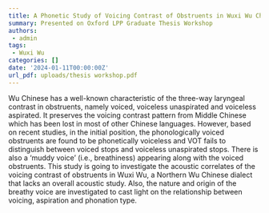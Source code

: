 ```yaml
---
title: A Phonetic Study of Voicing Contrast of Obstruents in Wuxi Wu Chinese
summary: Presented on Oxford LPP Graduate Thesis Workshop
authors: 
 - admin
tags: 
 - Wuxi Wu
categories: []
date: '2024-01-11T00:00:00Z'
url_pdf: uploads/thesis workshop.pdf
---
```


Wu Chinese has a well-known characteristic of the three-way laryngeal contrast in obstruents, namely voiced, voiceless unaspirated and voiceless aspirated. It preserves the voicing contrast pattern from Middle Chinese which has been lost in most of other Chinese languages. However, based on recent studies, in the initial position, the phonologically voiced obstruents are found to be phonetically voiceless and VOT fails to distinguish between voiced stops and voiceless unaspirated stops. There is also a ‘muddy voice’ (i.e., breathiness) appearing along with the voiced obstruents. This study is going to investigate the acoustic correlates of the voicing contrast of obstruents in Wuxi Wu, a Northern Wu Chinese dialect that lacks an overall acoustic study. Also, the nature and origin of the breathy voice are investigated to cast light on the relationship between voicing, aspiration and phonation type. 